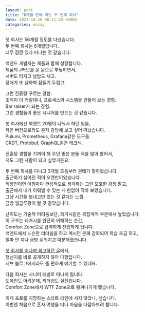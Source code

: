 ```yaml
---
layout: post
title: "6개월 만에 떠난 두 번째 회사"
date: 2023-10-20 00:11:20 +0900
categories: essay
---
```


첫 회사는 56개월 정도를 다녔습니다.  
두 번째 회사는 6개월입니다.  
너무 잠깐 있다 떠나는 것 같습니다.

백엔드 개발자는 제품과 함께 성장합니다.  
제품의 J커브를 온 몸으로 부딪히면서,  
서버도 터지고 날밤도 새고.  
장애가 또 날까봐 잠들기 두렵고.

그런 진흙탕 구르는 경험.  
조직이 더 커질테니, 프로세스와 시스템을 만들어 보는 경험.  
Bar raiser가 되는 경험.  
그런 경험들이 좋은 시니어를 만드는 것 같습니다.

첫 회사에선 백엔드 20명이 나눠서 하던 일을,  
작은 버전으로라도 혼자 감당해 보고 싶어 떠났습니다.  
Pulumi, Prometheus, Grafana같은 도구들.  
CRDT, Protobuf, GraphQL같은 테크닉.

진흙탕 경험을 기꺼이 해 주던 좋은 분들 덕을 많이 봤어서,  
저도 그런 사람이 되고 싶었거든요.

두 번째 회사를 다니고 3개월 즈음부터 권태가 찾아왔습니다.  
출근하기 싫어진 적이 오랜만이었습니다.  
직장인이면 아침마다 관성적으로 생각하는 그런 모호한 감정 말고,  
출근해서 내가 이뤄낼 수 있는 게 한없이 작아 보였습니다.  
그냥 시간을 보내고만 있는 것 같다는 느낌.  
금방 월급루팡이 될 것 같았습니다.

난이도는 기술적 어려움보단, 레거시같은 복잡계적 부분에서 높았습니다.  
이 구조는 레거시를 완전히 이해하는 순간,  
Comfort Zone으로 급격하게 진입하게 됩니다.  
백엔드에서 느슨한 리더쉽을 하고 계시던 분께 감화되어 학습 조금 하고,  
얼마 안 지나 금방 쉬워지고 따분해졌습니다.

[첫 회사를 떠나며 회고하던 글](https://velog.io/@city7310/56%EA%B0%9C%EC%9B%94-%EB%8B%A4%EB%8B%8C-%EC%B2%AB-%ED%9A%8C%EC%82%AC%EB%A5%BC-%EB%96%A0%EB%82%98%EB%A9%B0)에서,  
행선지를 바로 공개하지 않아 다행입니다.  
서브 블로그에서라도 좀 편하게 얘기할 수 있네요.

다음 회사는 시니어 레벨로 떠나게 됩니다.  
도메인도 어려운데, 리더쉽도 실전입니다.  
Comfort Zone에서 WTF Zone으로 튕겨나가게 됐습니다.

이제 프로를 지망하는 스타트 라인에 서지 않았나, 싶습니다.  
이번엔 처음으로 혼자 여행을 떠나 마음을 다잡아보려 합니다.
